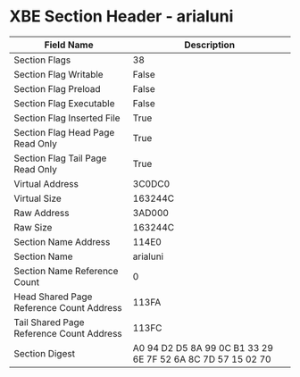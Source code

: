 # XBE Section Header - arialuni

| Field Name | Description |
|---|---|
| Section Flags | 38 |
| Section Flag Writable | False |
| Section Flag Preload | False |
| Section Flag Executable | False |
| Section Flag Inserted File | True |
| Section Flag Head Page Read Only | True |
| Section Flag Tail Page Read Only | True |
| Virtual Address | 3C0DC0 |
| Virtual Size | 163244C |
| Raw Address | 3AD000 |
| Raw Size | 163244C |
| Section Name Address | 114E0 |
| Section Name | arialuni |
| Section Name Reference Count | 0 |
| Head Shared Page Reference Count Address | 113FA |
| Tail Shared Page Reference Count Address | 113FC |
| Section Digest | A0 94 D2 D5 8A 99 0C B1 33 29 6E 7F 52 6A 8C 7D 57 15 02 70 |
